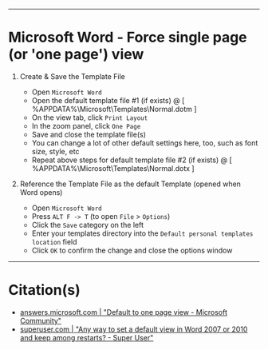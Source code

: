
***
# Microsoft Word - Force single page (or 'one page') view

1. Create & Save the Template File
    - Open `Microsoft Word`
    - Open the default template file #1 (if exists) @ [ %APPDATA%\Microsoft\Templates\Normal.dotm ]
    - On the view tab, click `Print Layout`
    - In the zoom panel, click `One Page`
    - Save and close the template file(s)
    - You can change a lot of other default settings here, too, such as font size, style, etc
    - Repeat above steps for default template file #2 (if exists) @ [ %APPDATA%\Microsoft\Templates\Normal.dotx ]

2. Reference the Template File as the default Template (opened when Word opens)
    - Open `Microsoft Word`
    - Press `ALT F -> T` (to open `File` > `Options`)
    - Click the `Save` category on the left
    - Enter your templates directory into the `Default personal templates location` field
    - Click `OK` to confirm the change and close the options window


***
# Citation(s)
- [answers.microsoft.com  |  "Default to one page view - Microsoft Community"](https://answers.microsoft.com/en-us/msoffice/forum/all/default-to-one-page-view/0761c88f-761c-4014-9bb2-baa23d45029c)
- [superuser.com  |  "Any way to set a default view in Word 2007 or 2010 and keep among restarts? - Super User"](https://superuser.com/a/239066)
